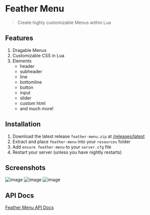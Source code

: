 # Feather Menu
> Create highly customizable Menus within Lua

## Features
1. Dragable Menus
2. Customizable CSS in Lua
2. Elements
   - header
   - subheader
   - line
   - bottomline
   - button
   - input
   - slider
   - custom html
   - and much more!

## Installation

1. Download the latest release `feather-menu.zip` at [/releases/latest](https://github.com/FeatherFramework/feather-menu/releases/latest)
2. Extract and place `feather-menu` into your `resources` folder
3. Add `ensure feather-menu` to your `server.cfg` file
4. Restart your server (unless you have nightly restarts)

## Screenshots

![image](https://github.com/FeatherFramework/feather-menu/assets/10902965/d4b5c4a8-fc9d-4211-b739-f15fa64c3957)
![image](https://github.com/FeatherFramework/feather-menu/assets/10902965/44bc427c-6973-4fea-9d9c-00dab5846ecd)
![image](https://github.com/FeatherFramework/feather-menu/assets/10902965/6b4776d0-5e76-49c3-8f05-39306b71f92c)


## API Docs
[Feather Menu API Docs](https://featherframework.net/api/Menu)